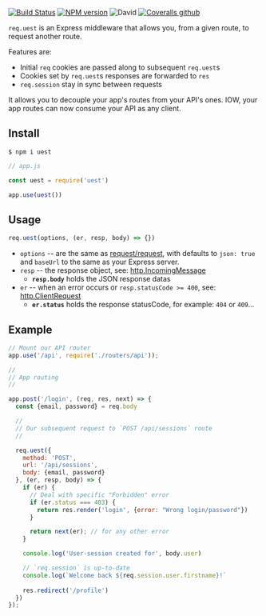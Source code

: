 [![Build Status](https://github.com/abernier/uest/workflows/ci/cd/badge.svg)](https://github.com/abernier/uest/actions?query=workflow%3Aci%2Fcd)
[![NPM version](https://img.shields.io/npm/v/uest.svg?style=flat)](https://www.npmjs.com/package/uest)
![David](https://img.shields.io/david/abernier/uest)
[![Coveralls github](https://img.shields.io/coveralls/github/abernier/uest)](https://coveralls.io/github/abernier/uest)

`req.uest` is an Express middleware that allows you, from a given route, to request another route.

Features are:
- Initial `req` cookies are passed along to subsequent `req.uest`s
- Cookies set by `req.uest`s responses are forwarded to `res`
- `req.session` stay in sync between requests

It allows you to decouple your app's routes from your API's ones. IOW, your app routes can now consume your API as any client.

## Install

```
$ npm i uest
```

```js
// app.js

const uest = require('uest')

app.use(uest())
```

## Usage

```js
req.uest(options, (er, resp, body) => {})
```

- `options` -- are the same as [request/request](https://github.com/request/request#requestoptions-callback), with defaults to `json: true` and `baseUrl` to the same as your Express server.
- `resp` -- the response object, see: [http.IncomingMessage](https://nodejs.org/api/http.html#http_class_http_incomingmessage)
  - **`resp.body`** holds the JSON response datas
- `er` -- when an error occurs or `resp.statusCode >= 400`, see: [http.ClientRequest](http://nodejs.org/api/http.html#http_class_http_clientrequest)
  - **`er.status`** holds the response statusCode, for example: `404` or `409`...

## Example

```js
// Mount our API router
app.use('/api', require('./routers/api'));

//
// App routing
//

app.post('/login', (req, res, next) => {
  const {email, password} = req.body

  //
  // Our subsequent request to `POST /api/sessions` route
  //

  req.uest({
    method: 'POST',
    url: '/api/sessions',
    body: {email, password}
  }, (er, resp, body) => {
    if (er) {
      // Deal with specific "Forbidden" error
      if (er.status === 403) {
        return res.render('login', {error: "Wrong login/password"})
      }

      return next(er); // for any other error
    }

    console.log('User-session created for', body.user)

    // `req.session` is up-to-date
    console.log(`Welcome back ${req.session.user.firstname}!`
      
    res.redirect('/profile')
  })
});
```